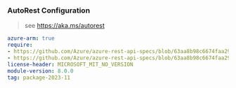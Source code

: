 ### AutoRest Configuration

> see https://aka.ms/autorest

``` yaml
azure-arm: true
require:
- https://github.com/Azure/azure-rest-api-specs/blob/63aa8b98c6674faa29b5d84dcdc1893830101a0a/specification/network/resource-manager/readme.md
- https://github.com/Azure/azure-rest-api-specs/blob/63aa8b98c6674faa29b5d84dcdc1893830101a0a/specification/network/resource-manager/readme.go.md
license-header: MICROSOFT_MIT_NO_VERSION
module-version: 8.0.0
tag: package-2023-11
```
